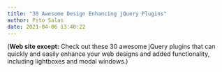 ```yaml
---
title: "30 Awesome Design Enhancing jQuery Plugins"
author: Pito Salas
date: 2021-04-06 13:40:22
---
```


(**Web site except:** Check out these 30 awesome jQuery plugins that can quickly and easily enhance your web designs and added functionality, including lightboxes and modal windows.) 

